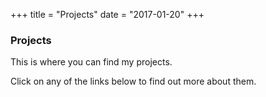 +++
title = "Projects"
date = "2017-01-20"
+++

### Projects 

This is where you can find my projects.

Click on any of the links below to find out more about them.
